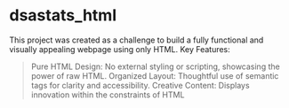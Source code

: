 # dsastats_html

This project was created as a challenge to build a fully functional and visually appealing webpage using only HTML.
Key Features:
> Pure HTML Design: No external styling or scripting, showcasing the power of raw HTML.
> Organized Layout: Thoughtful use of semantic tags for clarity and accessibility.
> Creative Content: Displays innovation within the constraints of HTML


